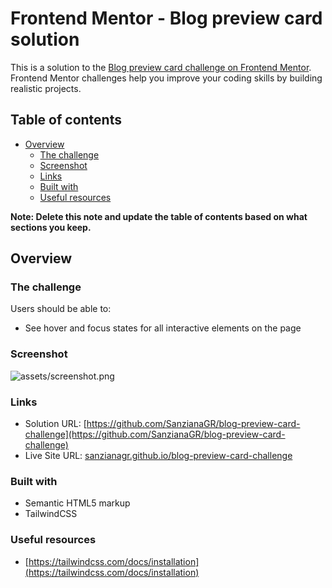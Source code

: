 # Frontend Mentor - Blog preview card solution

This is a solution to the [Blog preview card challenge on Frontend Mentor](https://www.frontendmentor.io/challenges/blog-preview-card-ckPaj01IcS). Frontend Mentor challenges help you improve your coding skills by building realistic projects. 

## Table of contents

- [Overview](#overview)
  - [The challenge](#the-challenge)
  - [Screenshot](#screenshot)
  - [Links](#links)
  - [Built with](#built-with)
  - [Useful resources](#useful-resources)

**Note: Delete this note and update the table of contents based on what sections you keep.**

## Overview

### The challenge

Users should be able to:

- See hover and focus states for all interactive elements on the page

### Screenshot

![assets/screenshot.png](./screenshot.jpg)

### Links

- Solution URL: [https://github.com/SanzianaGR/blog-preview-card-challenge](https://github.com/SanzianaGR/blog-preview-card-challenge)
- Live Site URL: [sanzianagr.github.io/blog-preview-card-challenge](sanzianagr.github.io/blog-preview-card-challenge)


### Built with

- Semantic HTML5 markup
- TailwindCSS

### Useful resources

- [https://tailwindcss.com/docs/installation](https://tailwindcss.com/docs/installation) 
